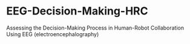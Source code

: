 # EEG-Decision-Making-HRC
Assessing the Decision-Making Process in Human-Robot Collaboration Using EEG (electroencephalography)
